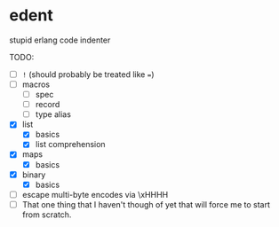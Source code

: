 # edent
stupid erlang code indenter

TODO:
- [ ] `!` (should probably be treated like `=`)
- [ ] macros
  - [ ] spec
  - [ ] record
  - [ ] type alias
- [x] list
  - [x] basics
  - [x] list comprehension
- [x] maps
  - [x] basics
- [x] binary
  - [x] basics
- [ ] escape multi-byte encodes via \xHHHH
- [ ] That one thing that I haven't though of yet that will force me to start
  from scratch.
